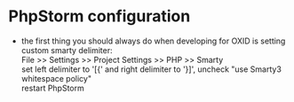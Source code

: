 # PhpStorm configuration
- the first thing you should always do when developing for OXID is setting custom smarty delimiter:  
File >> Settings >> Project Settings >> PHP >> Smarty  
set left delimiter to '[{' and right delimiter to '}]', uncheck "use Smarty3 whitespace policy"  
restart PhpStorm
